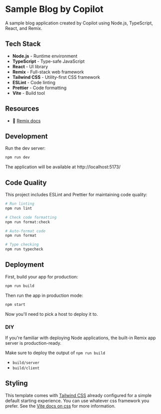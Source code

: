 # Sample Blog by Copilot

A sample blog application created by Copilot using Node.js, TypeScript, React, and Remix.

## Tech Stack

- **Node.js** - Runtime environment
- **TypeScript** - Type-safe JavaScript
- **React** - UI library
- **Remix** - Full-stack web framework
- **Tailwind CSS** - Utility-first CSS framework
- **ESLint** - Code linting
- **Prettier** - Code formatting
- **Vite** - Build tool

## Resources

- 📖 [Remix docs](https://remix.run/docs)

## Development

Run the dev server:

```sh
npm run dev
```

The application will be available at http://localhost:5173/

## Code Quality

This project includes ESLint and Prettier for maintaining code quality:

```sh
# Run linting
npm run lint

# Check code formatting
npm run format:check

# Auto-format code
npm run format

# Type checking
npm run typecheck
```

## Deployment

First, build your app for production:

```sh
npm run build
```

Then run the app in production mode:

```sh
npm start
```

Now you'll need to pick a host to deploy it to.

### DIY

If you're familiar with deploying Node applications, the built-in Remix app server is production-ready.

Make sure to deploy the output of `npm run build`

- `build/server`
- `build/client`

## Styling

This template comes with [Tailwind CSS](https://tailwindcss.com/) already configured for a simple default starting experience. You can use whatever css framework you prefer. See the [Vite docs on css](https://vitejs.dev/guide/features.html#css) for more information.
